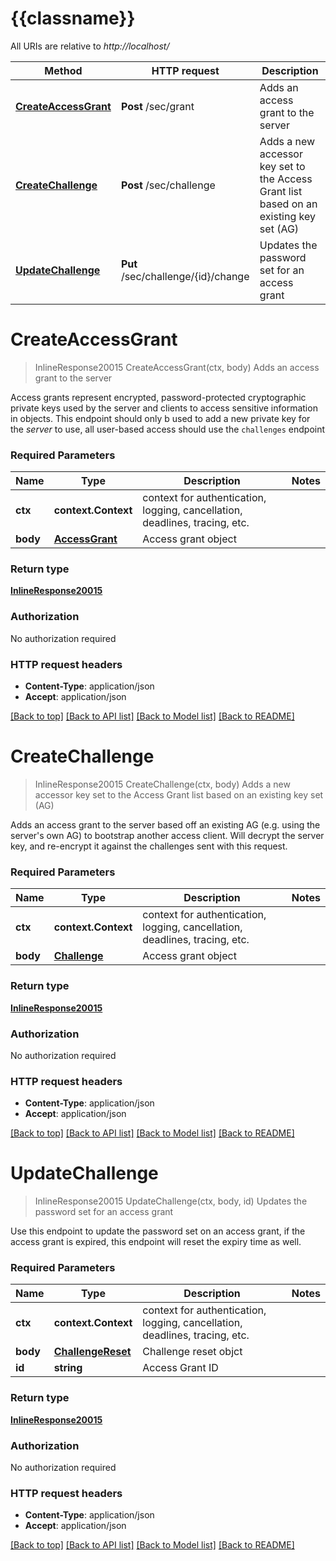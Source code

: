 # {{classname}}

All URIs are relative to *http://localhost/*

Method | HTTP request | Description
------------- | ------------- | -------------
[**CreateAccessGrant**](CryptoApi.md#CreateAccessGrant) | **Post** /sec/grant | Adds an access grant to the server
[**CreateChallenge**](CryptoApi.md#CreateChallenge) | **Post** /sec/challenge | Adds a new accessor key set to the Access Grant list based on an existing key set (AG)
[**UpdateChallenge**](CryptoApi.md#UpdateChallenge) | **Put** /sec/challenge/{id}/change | Updates the password set for an access grant

# **CreateAccessGrant**
> InlineResponse20015 CreateAccessGrant(ctx, body)
Adds an access grant to the server

Access grants represent encrypted, password-protected cryptographic private keys used by the server and clients to access sensitive information in objects. This endpoint should only b used to add a new private key for the *server* to use, all user-based access should use the `challenges` endpoint

### Required Parameters

Name | Type | Description  | Notes
------------- | ------------- | ------------- | -------------
 **ctx** | **context.Context** | context for authentication, logging, cancellation, deadlines, tracing, etc.
  **body** | [**AccessGrant**](AccessGrant.md)| Access grant object | 

### Return type

[**InlineResponse20015**](inline_response_200_15.md)

### Authorization

No authorization required

### HTTP request headers

 - **Content-Type**: application/json
 - **Accept**: application/json

[[Back to top]](#) [[Back to API list]](../README.md#documentation-for-api-endpoints) [[Back to Model list]](../README.md#documentation-for-models) [[Back to README]](../README.md)

# **CreateChallenge**
> InlineResponse20015 CreateChallenge(ctx, body)
Adds a new accessor key set to the Access Grant list based on an existing key set (AG)

Adds an access grant to the server based off an existing AG (e.g. using the server's own AG) to bootstrap another access client. Will decrypt the server key, and re-encrypt it against the challenges sent with this request.

### Required Parameters

Name | Type | Description  | Notes
------------- | ------------- | ------------- | -------------
 **ctx** | **context.Context** | context for authentication, logging, cancellation, deadlines, tracing, etc.
  **body** | [**Challenge**](Challenge.md)| Access grant object | 

### Return type

[**InlineResponse20015**](inline_response_200_15.md)

### Authorization

No authorization required

### HTTP request headers

 - **Content-Type**: application/json
 - **Accept**: application/json

[[Back to top]](#) [[Back to API list]](../README.md#documentation-for-api-endpoints) [[Back to Model list]](../README.md#documentation-for-models) [[Back to README]](../README.md)

# **UpdateChallenge**
> InlineResponse20015 UpdateChallenge(ctx, body, id)
Updates the password set for an access grant

Use this endpoint to update the password set on an access grant, if the access grant is expired, this endpoint will reset the expiry time as well.

### Required Parameters

Name | Type | Description  | Notes
------------- | ------------- | ------------- | -------------
 **ctx** | **context.Context** | context for authentication, logging, cancellation, deadlines, tracing, etc.
  **body** | [**ChallengeReset**](ChallengeReset.md)| Challenge reset objct | 
  **id** | **string**| Access Grant ID | 

### Return type

[**InlineResponse20015**](inline_response_200_15.md)

### Authorization

No authorization required

### HTTP request headers

 - **Content-Type**: application/json
 - **Accept**: application/json

[[Back to top]](#) [[Back to API list]](../README.md#documentation-for-api-endpoints) [[Back to Model list]](../README.md#documentation-for-models) [[Back to README]](../README.md)

